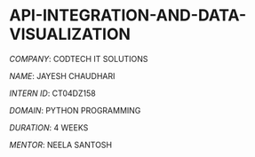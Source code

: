 # API-INTEGRATION-AND-DATA-VISUALIZATION

*COMPANY*: CODTECH IT SOLUTIONS

*NAME*: JAYESH CHAUDHARI

*INTERN ID*: CT04DZ158

*DOMAIN*: PYTHON PROGRAMMING

*DURATION*: 4 WEEKS

*MENTOR*: NEELA SANTOSH
